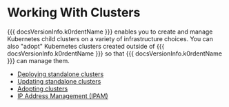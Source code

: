 # Working With Clusters

{{{ docsVersionInfo.k0rdentName }}} enables you to create and manage Kubernetes child clusters on a variety of 
infrastructure choices.  You can also "adopt" Kubernetes clusters created outside of
{{{ docsVersionInfo.k0rdentName }}} so that {{{ docsVersionInfo.k0rdentName }}} can manage them.

- [Deploying standalone clusters](deploy-cluster.md)
- [Updating standalone clusters](update-cluster.md)
- [Adopting clusters](admin-adopting-clusters.md)
- [IP Address Management (IPAM)](cluster-ipam.md)
